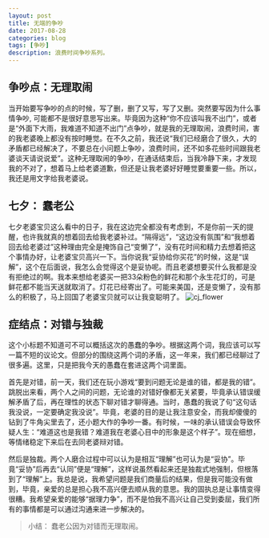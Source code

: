 ```yaml
---
layout: post
title: 无端的争吵
date: 2017-08-28
categories: blog
tags: [争吵]
description: 浪费时间争吵系列。
---
```


## 争吵点：无理取闹

当开始要写争吵的点的时候，写了删，删了又写，写了又删。突然要写因为什么事情争吵, 可能都不是很好意思写出来。毕竟因为这种“你不应该叫我不出门”，或者是“外面下大雨，我难道不知道不出门”点争吵，就是我的无理取闹，浪费时间，害的我老婆晚上都没有按时睡觉。在不久之前，我还说“我们已经磨合了很久，大的矛盾都已经解决了，不要总在小问题上争吵，浪费时间，还不如多花些时间跟我老婆谈天请说说爱”。这种无理取闹的争吵，在通话结束后，当我冷静下来，才发现我的不对了，想着马上给老婆道歉，但还是让我老婆好好睡觉要重要一些。所以，我还是用文字给我老婆说。

## 七夕： 蠢老公

七夕老婆宝贝这么看中的日子，我在这边完全都没有考虑到，不是你前一天的提醒，也许我就真的想着回去给我老婆补过。“隔得远”，“这边没有氛围”和“我想着回去给老婆过”这种理由完全是掩饰自己“变懒了”，没有花时间和精力去想着把这个事情办好，让老婆宝贝高兴一下。当你说我“妥协给你买花”的时候，这是“误解”，这个在后面说，我怎么会觉得这个是妥协呢。而且老婆想要买什么我都是没有拒绝过的啊。我本来想给老婆买一把33朵粉色的鲜花和那个永生花灯的，可是鲜花都不能当天送就取消了。灯花已经寄出了。可能来美国，还是变懒了，没有那么的积极了，马上回国了老婆宝贝就可以让我变聪明了。
![cj_flower]("img/01_cj_flower.jpg")

## 症结点：对错与独裁

这个小标题不知道可不可以概括这次的愚蠢的争吵。根据这两个词，我应该可以写一篇不短的议论文。但部分的围绕这两个词的矛盾，这一年来，我们都已经聊过了很多遍。这里，只是把我今天的愚蠢在套进这两个词里面。

首先是对错，前一天，我们还在玩小游戏“要到问题无论是谁的错，都是我的错”。跳脱出来看，两个人之间的问题，无论谁的对错好像都无关紧要，毕竟承认错误缓解矛盾了后，再在理性的状态下聊对错才聊得通。当时，愚蠢的我说了句“这句话我没说，一定要确定我没说”。毕竟，老婆的目的是让我注意安全，而我却傻傻的钻到了牛角尖里去了，还小题大作的争吵一番。有时候，一味的承认错误会导致怀疑人生：“难道这也是我错？难道我在老婆心目中的形象是这个样子”。现在细想，等情绪稳定下来后在去同老婆辩对错。

然后是独裁。两个人磨合过程中可以认为是相互“理解”也可认为是“妥协”。毕竟“妥协”后再去“认同”便是“理解”，这样说虽然看起来还是独裁式地强制，但根落到了“理解”上。我总是说，我希望问题是我们商量后的结果，但是我可能没有做到，毕竟，亲爱的总是担心我不高兴便去顺从我的意思。我的固执总是让事情变得很糟。我希望亲爱的能够“据理力争”，而不是怕我不高兴让自己受到委屈，我们所有的事情都是可以通过沟通来进一步解决的。

> 小结： 蠢老公因为对错而无理取闹。


